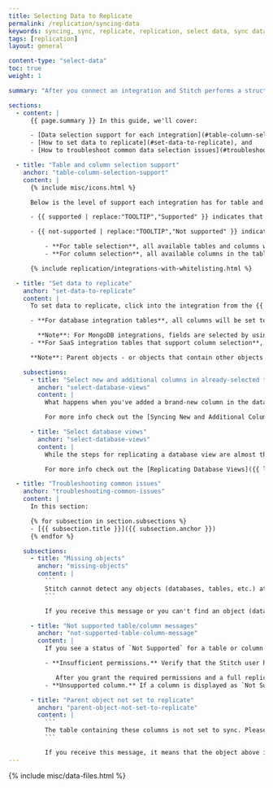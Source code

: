 ```yaml
---
title: Selecting Data to Replicate
permalink: /replication/syncing-data
keywords: syncing, sync, replicate, replication, select data, sync data, sync table, sync column
tags: [replication]
layout: general

content-type: "select-data"
toc: true
weight: 1

summary: "After you connect an integration and Stitch performs a structure sync, the next thing you'll do is select tables and columns to replicate."

sections:
  - content: |
      {{ page.summary }} In this guide, we'll cover:

      - [Data selection support for each integration](#table-column-selection-support),
      - [How to set data to replicate](#set-data-to-replicate), and
      - [How to troubleshoot common data selection issues](#troubleshooting-common-issues)

  - title: "Table and column selection support"
    anchor: "table-column-selection-support"
    content: |
      {% include misc/icons.html %}

      Below is the level of support each integration has for table and column selection:

      - {{ supported | replace:"TOOLTIP","Supported" }} indicates that table/column selection is supported for the integration. **Note**: Only the data you select will be replicated. If nothing is selected, the integration will have a status of `Not Configured`.

      - {{ not-supported | replace:"TOOLTIP","Not supported" }} indicates that table and/or column selection isn't supported for the integration:

          - **For table selection**, all available tables and columns will be automatically set to replicate. For detailed info on the data Stitch replicates from [SaaS integrations]({{ site.baseurl }}/integrations/saas), check out the **Schema** section of any integration's guide.
          - **For column selection**, all available columns in the tables you select will be automatically set to replicate.

      {% include replication/integrations-with-whitelisting.html %}

  - title: "Set data to replicate"
    anchor: "set-data-to-replicate"
    content: |
      To set data to replicate, click into the integration from the {{ app.page-names.dashboard }} page and find the table or column you want to replicate. Then, {{ app.menu-paths.sync | replace: "Click","click" }} Keep in mind that:

      - **For database integration tables**, all columns will be set to replicate automatically. Additionally, you'll be prompted to select a [Replication Method]({{ link.replication.rep-methods | prepend: site.baseurl }}) for tables that you set to replicate.

        **Note**: For MongoDB integrations, fields are selected by using [projection queries]({{ link.integrations.mongodb-projection-queries | prepend: site.baseurl }}) in the **Collection Settings** page.
      - **For SaaS integration tables that support column selection**, you can select columns by clicking on the **table name** and then tracking columns to replicate.

      **Note**: Parent objects - or objects that contain other objects - must be set to replicate for the objects they contain to replicate. For example: For a column to replicate, the table that contains it must also be selected. If applicable, so must the schema containing the table, and the database containing the schema.

    subsections:
      - title: "Select new and additional columns in already-selected tables"
        anchor: "select-database-views"
        content: |
          What happens when you've added a brand-new column in the data source or you want to replicate additional columns on an already-replicating table?

          For more info check out the [Syncing New and Additional Columns]({{ link.replication.syncing-new-columns | prepend: site.baseurl }}) guide.

      - title: "Select database views"
        anchor: "select-database-views"
        content: |
          While the steps for replicating a database view are almost the same as those for replicating a table, there are some slight differences.

          For more info check out the [Replicating Database Views]({{ link.replication.db-views | prepend: site.baseurl }}) guide.

  - title: "Troubleshooting common issues"
    anchor: "troubleshooting-common-issues"
    content: |
      In this section:

      {% for subsection in section.subsections %}
      - [{{ subsection.title }}]({{ subsection.anchor }})
      {% endfor %}

    subsections:
      - title: "Missing objects"
        anchor: "missing-objects"
        content: |
          ```
          Stitch cannot detect any objects (databases, tables, etc.) at or below this level.
          ```

          If you receive this message or you can't find an object (database, table, column, etc.), [it's typically a permissions issue]({{ link.troubleshooting.missing-objects | prepend: site.baseurl }}).

      - title: "Not supported table/column messages"
        anchor: "not-supported-table-column-message"
        content: |
          If you see a status of `Not Supported` for a table or column in a database integration, there a few potential root causes:

          - **Insufficient permissions.** Verify that the Stitch user has all the required permissions as outlined in the **Setup** instructions for the database. Refer to the documentation for [your database]({{ site.baseurl }}/integrations/databases) for more info.

             After you grant the required permissions and a full replication cycle has completed, the table's **Sync Status** should change to `Supported` and be available for syncing.
          - **Unsupported column.** If a column is displayed as `Not Supported`, it may be that the column contains an [unsupported data type]({{ link.troubleshooting.unsupported-data-types | prepend: site.baseurl }}).

      - title: "Parent object not set to replicate"
        anchor: "parent-object-not-set-to-replicate"
        content: |
          ```
          The table containing these columns is not set to sync. Please sync the parent table to ensure replication of columns selected on this screen.
          ```

          If you receive this message, it means that the object above it isn't set to replicate. For example: The table that contains a selected column isn't set to replicate. [Parent objects must be selected for the objects they contain to also replicate](#set-data-to-replicate).
---
```

{% include misc/data-files.html %}